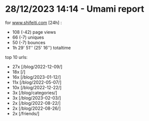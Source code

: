 # 28/12/2023 14:14 - Umami report
for www.shifeiti.com [24h] :

 - 108 (-42) page views
 - 66 (-7) uniques
 - 50 (-7) bounces
 - 1h 29' 51'' (25' 16'') totaltime


top 10 urls:
 - 27x [/blog/2022-12-09/]
 - 18x [/]
 - 16x [/blog/2023-01-12/]
 - 11x [/blog/2022-05-07/]
 - 10x [/blog/2022-12-22/]
 - 3x [/blog/categories/]
 - 3x [/blog/2023-02-03/]
 - 2x [/blog/2022-08-22/]
 - 2x [/blog/2022-08-26/]
 - 2x [/friends/]


